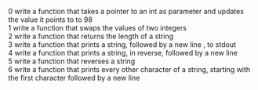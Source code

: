 0 write a function that takes a pointer to an int as parameter and updates the value it points to to 98  
1 write a function that swaps the values of two integers  
2 write a function that returns the length of a string  
3 write a function that prints a string, followed by a new line , to stdout  
4 write a function that prints a string, in reverse, followed by a new line  
5 write a function that reverses a string  
6 write a function that prints every other character of a string, starting with the first character followed by a new line  
